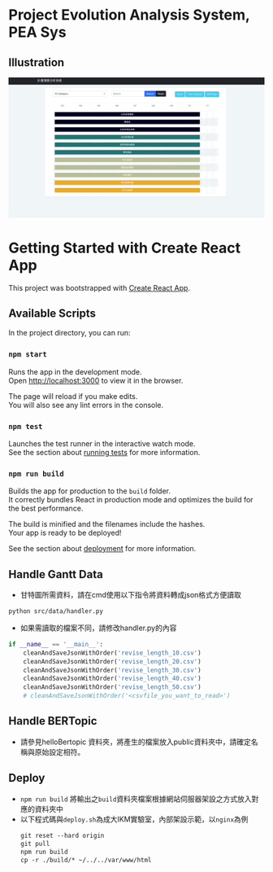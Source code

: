 # Project Evolution Analysis System, PEA Sys
## Illustration
![i1](doc/img/pea-sys.gif)
# Getting Started with Create React App
This project was bootstrapped with [Create React App](https://github.com/facebook/create-react-app).

## Available Scripts

In the project directory, you can run:

### `npm start`

Runs the app in the development mode.\
Open [http://localhost:3000](http://localhost:3000) to view it in the browser.

The page will reload if you make edits.\
You will also see any lint errors in the console.

### `npm test`

Launches the test runner in the interactive watch mode.\
See the section about [running tests](https://facebook.github.io/create-react-app/docs/running-tests) for more information.

### `npm run build`

Builds the app for production to the `build` folder.\
It correctly bundles React in production mode and optimizes the build for the best performance.

The build is minified and the filenames include the hashes.\
Your app is ready to be deployed!

See the section about [deployment](https://facebook.github.io/create-react-app/docs/deployment) for more information.


## Handle Gantt Data
- 甘特圖所需資料，請在cmd使用以下指令將資料轉成json格式方便讀取
```sh
python src/data/handler.py
```
- 如果需讀取的檔案不同，請修改handler.py的內容
```python
if __name__ == '__main__':
    cleanAndSaveJsonWithOrder('revise_length_10.csv')
    cleanAndSaveJsonWithOrder('revise_length_20.csv')    
    cleanAndSaveJsonWithOrder('revise_length_30.csv')
    cleanAndSaveJsonWithOrder('revise_length_40.csv')
    cleanAndSaveJsonWithOrder('revise_length_50.csv')
    # cleanAndSaveJsonWithOrder('<csvfile_you_want_to_read>')
```

## Handle BERTopic
-  請參見helloBertopic 資料夾，將產生的檔案放入public資料夾中，請確定名稱與原始設定相符。

## Deploy
- `npm run build` 將輸出之`build`資料夾檔案根據網站伺服器架設之方式放入對應的資料夾中
- 以下程式碼與`deploy.sh`為成大IKM實驗室，內部架設示範，以`nginx`為例
    ```
    git reset --hard origin
    git pull
    npm run build
    cp -r ./build/* ~/../../var/www/html
    ```
